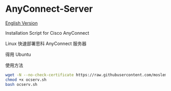 # AnyConnect-Server

[English Version](/README.EN.md)

Installation Script for Cisco AnyConnect

Linux 快速部署思科 AnyConnect 服务器

得用 Ubuntu

使用方法

```bash
wget -N --no-check-certificate https://raw.githubusercontent.com/moslem2013/any/main/ocserv.sh
chmod +x ocserv.sh
bash ocserv.sh
```

